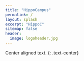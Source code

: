 ```yaml
---
title: "HippoCampus"
permalink: /
layout: splash
excerpt: "HippoC"
sitemap: false
header:
  image: logoheader.jpg
---
```

Center aligned text.
{: .text-center}
